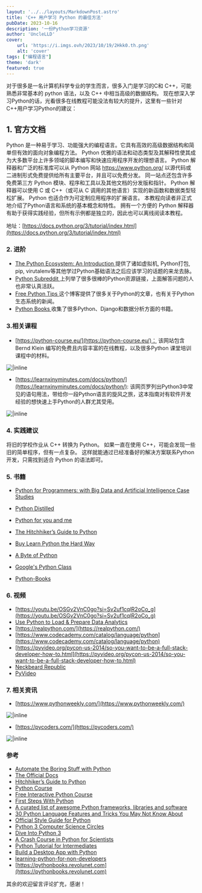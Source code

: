 ```yaml
---
layout: '../../layouts/MarkdownPost.astro'
title: 'C++ 用户学习 Python 的最佳方法'
pubDate: 2023-10-16
description: '一份Python学习资源'
author: 'UncleLLD'
cover:
    url: 'https://i.imgs.ovh/2023/10/19/2Hkk0.th.png'
    alt: 'cover'
tags: ["编程语言"]
theme: 'dark'
featured: true
---
```


对于很多是一名计算机科学专业的学生而言，很多入门是学习的C和 C++，可能熟悉非常基本的 python 语法，以及 C++ 中相当高级的数据结构。
现在想深入学习Python的话，光看很多在线教程可能没法有较大的提升，这里有一些针对C++用户学习Python的建议：

## 1. 官方文档

Python 是一种易于学习、功能强大的编程语言。它具有高效的高级数据结构和简单但有效的面向对象编程方法。
Python
优雅的语法和动态类型及其解释性使其成为大多数平台上许多领域的脚本编写和快速应用程序开发的理想语言。
Python 解释器和广泛的标准库可以从 Python 网站 https://www.python.org/ 以源代码或二进制形式免费提供给所有主要平台，并且可以免费分发。
同一站点还包含许多免费第三方 Python 模块、程序和工具以及其他文档的分发版和指针。
Python 解释器可以使用 C 或 C++（或可从 C 调用的其他语言）实现的新函数和数据类型轻松扩展。
Python 也适合作为可定制应用程序的扩展语言。
本教程向读者非正式地介绍了Python语言和系统的基本概念和特性。
拥有一个方便的 Python 解释器有助于获得实践经验，但所有示例都是独立的，因此也可以离线阅读本教程。

地址：[https://docs.python.org/3/tutorial/index.html](https://docs.python.org/3/tutorial/index.html)

### 2. 进阶

- [The Python Ecosystem: An Introduction ](http://mirnazim.org/writings/python-ecosystem-introduction/)提供了诸如虚拟机, Python打包, pip, virutalenv等其他学过Python基础语法之后应该学习的话题的来龙去脉。
- [Python Subreddit ](http://www.reddit.com/r/python) 上列举了很多很棒的Python资源链接，上面解答问题的人也非常认真活跃。
- [Free Python Tips ](http://freepythontips.wordpress.com/)这个博客提供了很多关于Python的文章，也有关于Python生态系统的新闻。
- [Python Books ](http://pythonbooks.revolunet.com/)收集了很多Python、Django和数据分析方面的书籍。

### 3.相关课程

* [https://python-course.eu/](https://python-course.eu/)： 该网站包含 Bernd Klein 编写的免费且内容丰富的在线教程，以及很多Python 课堂培训课程中的材料。 

![ |inline](https://i.imgs.ovh/2023/10/19/2Hfxs.png)

* [https://learnxinyminutes.com/docs/python/](https://learnxinyminutes.com/docs/python/):  该网页罗列出Python3中常见的语句用法，带给你一段Python语言的旋风之旅，这本指南对有软件开发经验的想快速上手Python的人群尤其受用。

![ |inline](https://i.imgs.ovh/2023/10/19/2HmjX.png)



### 4. 实践建议

将旧的学校作业从 C++ 转换为 Python。 如果一直在使用 C++，可能会发现一些旧的简单程序，但有一点复杂。 这样就能通过已经准备好的解决方案联系Python开发，只需找到适合 Python 的语法即可。

### 5. 书籍

* [Python for Programmers: with Big Data and Artificial Intelligence Case Studies](https://www.amazon.com/Python-Programmers-Artificial-Intelligence-Studies/dp/0135224330)

* [Python Distilled](https://www.oreilly.com/library/view/python-distilled/9780134173399/)
* [Python for you and me](https://pymbook.readthedocs.io/en/latest/)
* [The Hitchhiker’s Guide to Python](https://docs.python-guide.org/)
* [Buy Learn Python the Hard Way](https://learnpythonthehardway.org/book/)
* [ A Byte of Python](https://python.swaroopch.com/)
* [Google's Python Class](https://developers.google.com/edu/python)
* [Python-Books](https://pythonbooks.revolunet.com/)

### 6. 视频

* [https://youtu.be/OSGv2VnC0go?si=Sv2uf1cqlR2oCo_g](https://youtu.be/OSGv2VnC0go?si=Sv2uf1cqlR2oCo_g)
* [Use Python to Load & Prepare Data Analytics ](https://www.youtube.com/watch?v=nO78ECRighw)
* [https://realpython.com/](https://realpython.com/)
* [https://www.codecademy.com/catalog/language/python](https://www.codecademy.com/catalog/language/python)
* [https://pyvideo.org/pycon-us-2014/so-you-want-to-be-a-full-stack-developer-how-to.html](https://pyvideo.org/pycon-us-2014/so-you-want-to-be-a-full-stack-developer-how-to.html)
* [Neckbeard Republic ](https://realpython.com/courses/)
* [PyVideo](http://www.pyvideo.org/)

### 7. 相关资讯

* [https://www.pythonweekly.com/](https://www.pythonweekly.com/)

![ |inline](https://i.imgs.ovh/2023/10/19/2HWVU.png)

* [https://pycoders.com/](https://pycoders.com/)

![ |inline](https://i.imgs.ovh/2023/10/19/2Hkk0.png)

### 参考

* [Automate the Boring Stuff with Python](https://automatetheboringstuff.com/)
* [The Official Docs](https://docs.python.org/3/)
* [Hitchhiker’s Guide to Python](https://docs.python-guide.org/en/latest/)
* [Python Course](https://www.python-course.eu/)
* [Free Interactive Python Course](http://www.kikodo.io/)
* [First Steps With Python](https://realpython.com/learn/python-first-steps/)
* [A curated list of awesome Python frameworks, libraries and software](https://github.com/vinta/awesome-python)
* [30 Python Language Features and Tricks You May Not Know About](https://sahandsaba.com/thirty-python-language-features-and-tricks-you-may-not-know.html)
* [Official Style Guide for Python](https://www.python.org/dev/peps/pep-0008/)
* [Python 3 Computer Science Circles](https://cscircles.cemc.uwaterloo.ca/)
* [Dive Into Python 3](https://www.diveintopython3.net/index.html)
* [A Crash Course in Python for Scientists](https://nbviewer.jupyter.org/gist/anonymous/5924718)
* [Python Tutorial for Intermediates](https://pythonbasics.org/)
* [Build a Desktop App with Python](https://pythonpyqt.com/)
* [learning-python-for-non-developers](http://www.mattmakai.com/learning-python-for-non-developers.html)
* [https://pythonbooks.revolunet.com](https://pythonbooks.revolunet.com)



其余的欢迎留言评论扩充，感谢！

